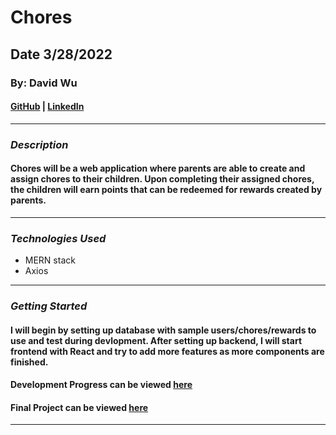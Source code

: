 # Chores

## Date 3/28/2022

### By: David Wu

#### [GitHub](https://github.com/dwu621) | [LinkedIn](www.linkedin.com/in/dwu621)
***

### ***Description***

#### Chores will be a web application where parents are able to create and assign chores to their children. Upon completing their assigned chores, the children will earn points that can be redeemed for rewards created by parents. 
***

### ***Technologies Used***
* MERN stack
* Axios
***

### ***Getting Started***

#### I will begin by setting up database with sample users/chores/rewards to use and test during devlopment. After setting up backend, I will start frontend with React and try to add more features as more components are finished.
#### Development Progress can be viewed [here](https://trello.com/b/OOjNlr0N/chores)
#### Final Project can be viewed [here](insert-link-here)
***

<!-- ### ***ScreenShots*** -->
<!--  -->
<!-- ##### image header 1 -->
<!-- []() -->
<!--  -->
<!-- ##### image header 2 -->
<!-- []() -->
<!--  -->
<!-- ##### image header 3 -->
<!-- []() -->
<!-- *** -->
<!--  -->
<!-- ### ***Future Updates*** -->
<!--  -->
<!-- - [ ]  -->
<!-- - [ ]  -->
<!-- - [ ]  -->
<!-- - [ ]  -->
<!-- *** -->

<!-- ### ***Credits*** -->
<!--  -->
<!-- ##### Bear Images: [DuckDuckGo](http://www.duckduckgo.com) -->
<!--  -->
<!-- ##### Markdown Guide: [ia.net](https://ia.net/writer/support/general/markdown-guide) -->
<!--  -->
<!-- ##### Credit Three: [credit-name](insert-link -here) -->
<!-- *** -->